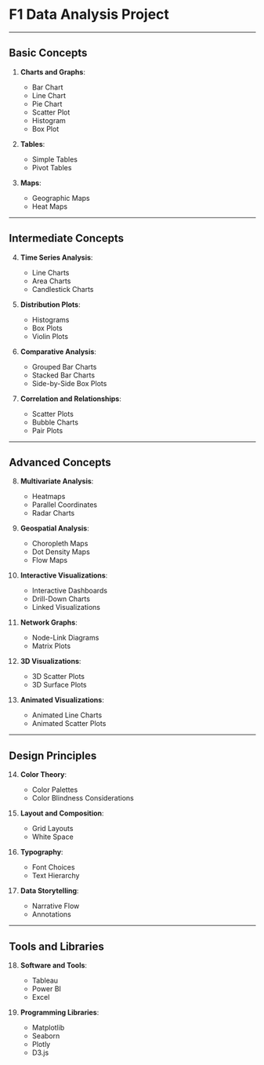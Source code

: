 # F1 Data Analysis Project
---
## Basic Concepts
1. **Charts and Graphs**:
   - Bar Chart
   - Line Chart
   - Pie Chart
   - Scatter Plot
   - Histogram
   - Box Plot

2. **Tables**:
   - Simple Tables
   - Pivot Tables

3. **Maps**:
   - Geographic Maps
   - Heat Maps
---
## Intermediate Concepts
4. **Time Series Analysis**:
   - Line Charts
   - Area Charts
   - Candlestick Charts

5. **Distribution Plots**:
   - Histograms
   - Box Plots
   - Violin Plots

6. **Comparative Analysis**:
   - Grouped Bar Charts
   - Stacked Bar Charts
   - Side-by-Side Box Plots

7. **Correlation and Relationships**:
   - Scatter Plots
   - Bubble Charts
   - Pair Plots
---
## Advanced Concepts
8. **Multivariate Analysis**:
   - Heatmaps
   - Parallel Coordinates
   - Radar Charts

9. **Geospatial Analysis**:
   - Choropleth Maps
   - Dot Density Maps
   - Flow Maps

10. **Interactive Visualizations**:
    - Interactive Dashboards
    - Drill-Down Charts
    - Linked Visualizations

11. **Network Graphs**:
    - Node-Link Diagrams
    - Matrix Plots

12. **3D Visualizations**:
    - 3D Scatter Plots
    - 3D Surface Plots

13. **Animated Visualizations**:
    - Animated Line Charts
    - Animated Scatter Plots
---
## Design Principles
14. **Color Theory**:
    - Color Palettes
    - Color Blindness Considerations

15. **Layout and Composition**:
    - Grid Layouts
    - White Space

16. **Typography**:
    - Font Choices
    - Text Hierarchy

17. **Data Storytelling**:
    - Narrative Flow
    - Annotations
---
## Tools and Libraries
18. **Software and Tools**:
    - Tableau
    - Power BI
    - Excel

19. **Programming Libraries**:
    - Matplotlib
    - Seaborn
    - Plotly
    - D3.js

